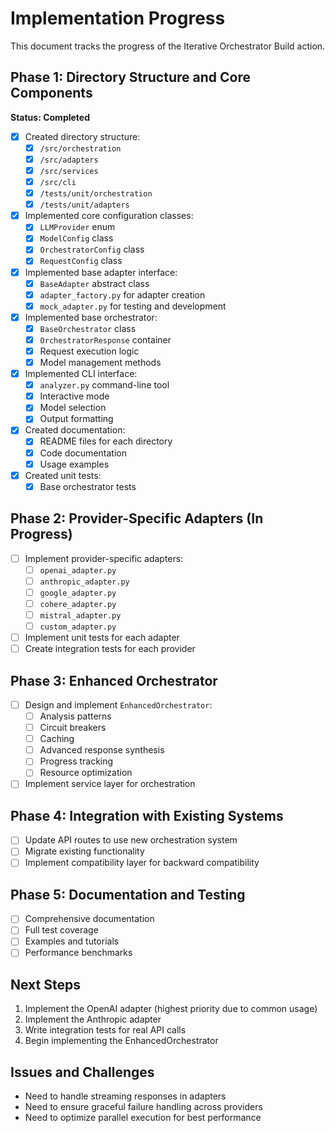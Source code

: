 # Implementation Progress

This document tracks the progress of the Iterative Orchestrator Build action.

## Phase 1: Directory Structure and Core Components

**Status: Completed**

- [x] Created directory structure:
  - [x] `/src/orchestration`
  - [x] `/src/adapters`
  - [x] `/src/services`
  - [x] `/src/cli`
  - [x] `/tests/unit/orchestration`
  - [x] `/tests/unit/adapters`

- [x] Implemented core configuration classes:
  - [x] `LLMProvider` enum
  - [x] `ModelConfig` class
  - [x] `OrchestratorConfig` class
  - [x] `RequestConfig` class

- [x] Implemented base adapter interface:
  - [x] `BaseAdapter` abstract class
  - [x] `adapter_factory.py` for adapter creation
  - [x] `mock_adapter.py` for testing and development

- [x] Implemented base orchestrator:
  - [x] `BaseOrchestrator` class
  - [x] `OrchestratorResponse` container
  - [x] Request execution logic
  - [x] Model management methods

- [x] Implemented CLI interface:
  - [x] `analyzer.py` command-line tool
  - [x] Interactive mode
  - [x] Model selection
  - [x] Output formatting

- [x] Created documentation:
  - [x] README files for each directory
  - [x] Code documentation
  - [x] Usage examples

- [x] Created unit tests:
  - [x] Base orchestrator tests

## Phase 2: Provider-Specific Adapters (In Progress)

- [ ] Implement provider-specific adapters:
  - [ ] `openai_adapter.py`
  - [ ] `anthropic_adapter.py`
  - [ ] `google_adapter.py`
  - [ ] `cohere_adapter.py`
  - [ ] `mistral_adapter.py`
  - [ ] `custom_adapter.py`

- [ ] Implement unit tests for each adapter
- [ ] Create integration tests for each provider

## Phase 3: Enhanced Orchestrator

- [ ] Design and implement `EnhancedOrchestrator`:
  - [ ] Analysis patterns
  - [ ] Circuit breakers
  - [ ] Caching
  - [ ] Advanced response synthesis
  - [ ] Progress tracking
  - [ ] Resource optimization

- [ ] Implement service layer for orchestration

## Phase 4: Integration with Existing Systems

- [ ] Update API routes to use new orchestration system
- [ ] Migrate existing functionality
- [ ] Implement compatibility layer for backward compatibility

## Phase 5: Documentation and Testing

- [ ] Comprehensive documentation
- [ ] Full test coverage
- [ ] Examples and tutorials
- [ ] Performance benchmarks

## Next Steps

1. Implement the OpenAI adapter (highest priority due to common usage)
2. Implement the Anthropic adapter
3. Write integration tests for real API calls
4. Begin implementing the EnhancedOrchestrator

## Issues and Challenges

- Need to handle streaming responses in adapters
- Need to ensure graceful failure handling across providers
- Need to optimize parallel execution for best performance